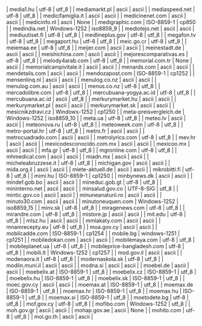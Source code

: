 | media1.hu | utf-8 | utf_8 |
| mediamarkt.pl | ascii | ascii |
| mediaspeed.net | utf-8 | utf_8 |
| medicifamiglia.it | ascii | ascii |
| medicinenet.com | ascii | ascii |
| medicinfo.nl | ascii | None |
| medigraphic.com | ISO-8859-1 | cp850 |
| medindia.net | Windows-1252 | iso8859_9 |
| mediotejo.net | ascii | ascii |
| mediuutiset.fi | utf-8 | utf_8 |
| medlineplus.gov | utf-8 | utf_8 |
| megafon.tv | utf-8 | utf_8 |
| megaport.hu | utf-8 | utf_8 |
| meic.go.cr | utf-8 | utf_8 |
| meiemaa.ee | utf-8 | utf_8 |
| meijer.com | ascii | ascii |
| meinestadt.de | ascii | ascii |
| meishichina.com | ascii | ascii |
| mejorescomparativas.es | utf-8 | utf_8 |
| melody4arab.com | utf-8 | utf_8 |
| memorial.com.tr | None | ascii |
| memorialcampivitale.it | ascii | ascii |
| menards.com | ascii | ascii |
| mendetails.com | ascii | ascii |
| mendozapost.com | ISO-8859-1 | cp1252 |
| mensenlinq.nl | ascii | ascii |
| menulog.co.nz | ascii | ascii |
| menulog.com.au | ascii | ascii |
| menus.co.nz | utf-8 | utf_8 |
| mercadolibre.com | utf-8 | utf_8 |
| mercubuana-yogya.ac.id | utf-8 | utf_8 |
| mercubuana.ac.id | ascii | utf_8 |
| merkurymarket.hu | ascii | ascii |
| merkurymarket.pl | ascii | ascii |
| merkurymarket.sk | ascii | ascii |
| mesicnikzdravi.cz | Windows-1252 | cp1250 |
| meta-preisvergleich.de | Windows-1252 | iso8859_10 |
| meta.ua | utf-8 | utf_8 |
| meteo.lv | ascii | ascii |
| meteonova.ru | utf-8 | utf_8 |
| meteoweek.com | utf-8 | utf_8 |
| metro-portal.hr | utf-8 | utf_8 |
| metro.fr | ascii | ascii |
| metrocuadrado.com | ascii | ascii |
| metrolyrics.com | utf-8 | utf_8 |
| mev.hr | ascii | ascii |
| mexicodesconocido.com.mx | ascii | ascii |
| mexicoo.mx | ascii | ascii |
| mfa.gr | utf-8 | utf_8 |
| mgronline.com | utf-8 | utf_8 |
| mhmedical.com | ascii | ascii |
| miadn.mx | ascii | ascii |
| micheleabruzzese.it | utf-8 | utf_8 |
| michigan.gov | ascii | ascii |
| mida.org.il | ascii | ascii |
| miete-aktuell.de | ascii | ascii |
| mikrobitti.fi | utf-8 | utf_8 |
| mimi.hu | ISO-8859-1 | cp1250 |
| minbynews.dk | ascii | ascii |
| mindef.gob.bo | ascii | ascii |
| mineduc.gob.gt | utf-8 | utf_8 |
| mininterno.net | ascii | ascii |
| minsalud.gov.co | UTF-8-SIG | utf_8 |
| mintic.gov.co | ascii | ascii |
| minuneanaturii.ro | ascii | ascii |
| minuto30.com | ascii | ascii |
| minutoneuquen.com | Windows-1252 | iso8859_15 |
| minv.sk | utf-8 | utf_8 |
| miragenews.com | utf-8 | utf_8 |
| mirandre.com | utf-8 | utf_8 |
| mistore.jp | ascii | ascii |
| mit.edu | utf-8 | utf_8 |
| mlsz.hu | ascii | ascii |
| mmlakaty.com | ascii | ascii |
| mnamrecepty.eu | utf-8 | utf_8 |
| moa.gov.cy | ascii | ascii |
| mobilcadde.com | ISO-8859-1 | cp1254 |
| mobile.bg | windows-1251 | cp1251 |
| mobiledokan.com | ascii | ascii |
| mobilemaya.com | utf-8 | utf_8 |
| mobileplanet.ua | utf-8 | utf_8 |
| mobileprice-bangladesh.com | utf-8 | utf_8 |
| mobili.lt | Windows-1252 | cp1257 |
| mod.gov.il | ascii | ascii |
| modenaora.it | utf-8 | utf_8 |
| modernaskola.sk | utf-8 | utf_8 |
| modiin.muni.il | ascii | ascii |
| modna.si | ascii | ascii |
| moebel.de | ascii | ascii |
| moebelix.at | ISO-8859-1 | utf_8 |
| moebelix.cz | ISO-8859-1 | utf_8 |
| moebelix.hu | ISO-8859-1 | utf_8 |
| moebelix.sk | ISO-8859-1 | utf_8 |
| moec.gov.cy | ascii | ascii |
| moemax.at | ISO-8859-1 | utf_8 |
| moemax.de | ISO-8859-1 | utf_8 |
| moemax.hr | ISO-8859-1 | utf_8 |
| moemax.hu | ISO-8859-1 | utf_8 |
| moemax.si | ISO-8859-1 | utf_8 |
| moetodete.bg | utf-8 | utf_8 |
| mof.gov.cy | utf-8 | utf_8 |
| mofibo.com | Windows-1252 | utf_8 |
| moh.gov.gr | ascii | ascii |
| mohap.gov.ae | ascii | None |
| mohito.com | utf-8 | utf_8 |
| moi.go.th | ascii | ascii |
